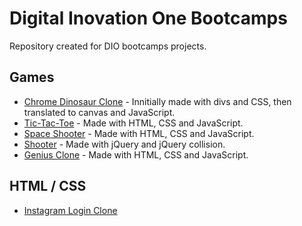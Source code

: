 # Digital Inovation One Bootcamps

Repository created for DIO bootcamps projects.

## Games

- [Chrome Dinosaur Clone](https://github.com/marcus-ferreira/bootcamps-dio/tree/main/games/dinosaur) - Innitially made with divs and CSS, then translated to canvas and JavaScript.
- [Tic-Tac-Toe](https://marcus-ferreira.github.io/bootcamp-web-games-dev-dio/games/tic-tac-toe/) - Made with HTML, CSS and JavaScript.
- [Space Shooter](https://marcus-ferreira.github.io/bootcamp-web-games-dev-dio/games/space-shooter/) - Made with HTML, CSS and JavaScript.
- [Shooter](https://marcus-ferreira.github.io/bootcamp-web-games-dev-dio/games/shooter/) - Made with jQuery and jQuery collision.
- [Genius Clone](https://marcus-ferreira.github.io/bootcamp-web-games-dev-dio/games/genius/) - Made with HTML, CSS and JavaScript.

## HTML / CSS

- [Instagram Login Clone](https://github.com/marcus-ferreira/bootcamps-dio/tree/main/html-css/instagram-clone)
